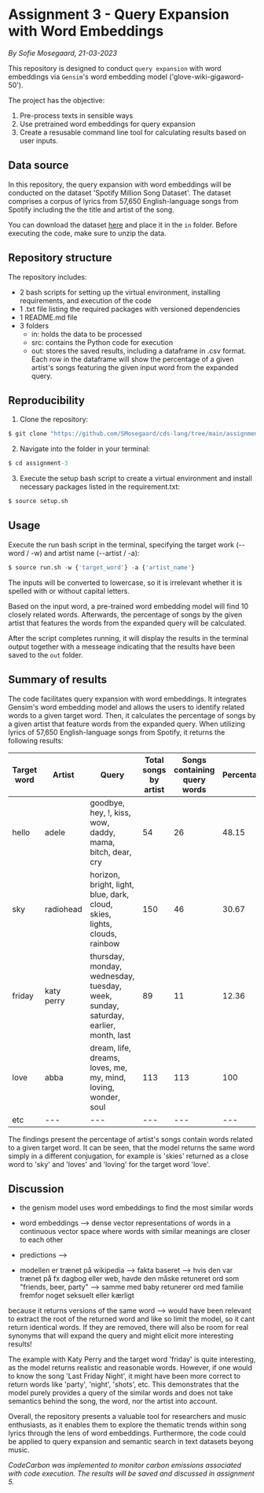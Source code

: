 # Assignment 3 - Query Expansion with Word Embeddings
*By Sofie Mosegaard, 21-03-2023*

This repository is designed to conduct ```query expansion``` with word embeddings via ```Gensim```'s word embedding model ('glove-wiki-gigaword-50').

The project has the objective:
1.  Pre-process texts in sensible ways
2.  Use pretrained word embeddings for query expansion
3.  Create a resusable command line tool for calculating results based on user inputs.

## Data source

In this repository, the query expansion with word embeddings will be conducted on the dataset 'Spotify Million Song Dataset'. The dataset comprises a corpus of lyrics from 57,650 English-language songs from Spotify including the the title and artist of the song.

You can download the dataset [here](https://www.kaggle.com/datasets/joebeachcapital/57651-spotify-songs) and place it in the ```in``` folder. Before executing the code, make sure to unzip the data.

## Repository structure

The repository includes:

- 2 bash scripts for setting up the virtual environment, installing requirements, and execution of the code
- 1 .txt file listing the required packages with versioned dependencies
- 1 README.md file
- 3 folders
    - in: holds the data to be processed
    - src: contains the Python code for execution
    - out: stores the saved results, including a dataframe in .csv format. Each row in the dataframe will show the percentage of a given artist's songs featuring the given input word from the expanded query. 

## Reproducibility

1.  Clone the repository:
```python
$ git clone "https://github.com/SMosegaard/cds-lang/tree/main/assignments/assignment-3"
```
2.  Navigate into the folder in your terminal:
```python
$ cd assignment-3
```
3. Execute the setup bash script to create a virtual environment and install necessary packages listed in the requirement.txt:
```python
$ source setup.sh
``` 

## Usage

Execute the run bash script in the terminal, specifying the target work (--word / -w) and artist name (--artist / -a):
```python
$ source run.sh -w {'target_word'} -a {'artist_name'}
``` 
The inputs will be converted to lowercase, so it is irrelevant whether it is spelled with or without capital letters.

Based on the input word, a pre-trained word embedding model will find 10 closely related words. Afterwards, the percentage of songs by the given artist that features the words from the expanded query will be calculated. 

After the script completes running, it will display the results in the terminal output together with a messeage indicating that the results have been saved to the ```out``` folder.

## Summary of results

The code facilitates query expansion with word embeddings. It integrates Gensim's word embedding model and allows the users to identify related words to a given target word. Then, it calculates the percentage of songs by a given artist that feature words from the expanded query. When utilizing lyrics of 57,650 English-language songs from Spotify, it returns the following results:

|Target word|Artist|Query|Total songs by artist|Songs containing query words|Percentage|
|---|---|---|---|---|---|
|hello|adele|goodbye, hey, !, kiss, wow, daddy, mama, bitch, dear, cry|54|26|48.15|
|sky|radiohead|horizon, bright, light, blue, dark, cloud, skies, lights, clouds, rainbow|150|46|30.67|
|friday|katy perry|thursday, monday, wednesday, tuesday, week, sunday, saturday, earlier, month, last|89|11|12.36|
|love|abba|dream, life, dreams, loves, me, my, mind, loving, wonder, soul|113|113|100|
|etc|---|---|---|---|---|

The findings present the percentage of artist's songs contain words related to a given target word. It can be seen, that the model returns the same word simply in a different conjugation, for example is 'skies' returned as a close word to 'sky' and 'loves' and 'loving' for the target word 'love'.

## Discussion

- the genism model uses word embeddings to find the most similar words
- word embeddings --> dense vector representations of words in a continuous vector space where words with similar meanings are closer to each other
- predictions --> 

- modellen er trænet på wikipedia
--> fakta baseret
--> hvis den var trænet på fx dagbog eller web, havde den måske retuneret ord som "friends, beer, party"
--> samme med baby retunerer ord med familie fremfor noget seksuelt eller kærligt

because it returns versions of the same word --> would have been relevant to extract the root of the returned word and like so limit the model, so it cant return identical words. 
If they are removed, there will also be room for real synonyms that will expand the query and might elicit more interesting results!


The example with Katy Perry and the target word 'friday' is quite interesting, as the model returns realistic and reasonable words. However, if one would to know the song 'Last Friday Night', it might have been more correct to return words like 'party', 'night', 'shots', etc. This demonstrates that the model purely provides a query of the similar words and does not take semantics behind the song, the word, nor the artist into account.

Overall, the repository presents a valuable tool for researchers and music enthusiasts, as it enables them to explore the thematic trends within song lyrics through the lens of word embeddings. Furthermore, the code could be applied to query expansion and semantic search in text datasets beyong music.

*CodeCarbon was implemented to monitor carbon emissions associated with code execution. The results will be saved and discussed in assignment 5.*